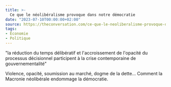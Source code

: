 ```yaml
---
title: >-
  Ce que le néolibéralisme provoque dans notre démocratie
date: "2023-07-10T00:00:00+02:00"
source: https://theconversation.com/ce-que-le-neoliberalisme-provoque-dans-notre-democratie-207643
tags:
- Économie
- Politique
---
```


"la réduction du temps délibératif et l'accroissement de l'opacité du processus décisionnel participent à la crise contemporaine de gouvernementalité"

Violence, opacité, soumission au marché, dogme de la dette... Comment la Macronie néolibérale endommage la démocratie.
